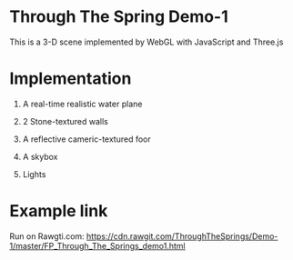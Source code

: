 # Through The Spring Demo-1
  This is a 3-D scene implemented by WebGL with JavaScript and Three.js
# Implementation 
  1) A real-time realistic water plane
  
  2) 2 Stone-textured walls

  3) A reflective cameric-textured foor
  
  4) A skybox 
  
  5) Lights
  
  # Example link
  
  Run on Rawgti.com:
  https://cdn.rawgit.com/ThroughTheSprings/Demo-1/master/FP_Through_The_Springs_demo1.html
  
